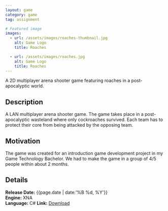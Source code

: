```yaml
---
layout: game
category: game
tag: assignment

# Featured image
images:
  - url: /assets/images/roaches-thumbnail.jpg
    alt: Game Logo
    title: Roaches

  - url: /assets/images/roaches.jpg
    alt: Game Logo
    title: Roaches
---
```


A 2D multiplayer arena shooter game featuring roaches in a post-apocalyptic world.
<!--content-->

## Description
A LAN multiplayer arena shooter game. The game takes place in a post-apocalyptic wasteland where only cockroaches survived. Each team has to protect their core from being attacked by the opposing team.

## Motivation
The game was created for an introduction game development project in my Game Technology Bachelor. We had to make the game in a group of 4/5 people within about 2 months.

## Details
**Release Date:** {{page.date | date:'%B %d, %Y'}}  
**Engine:** XNA  
**Language:** C#
**Link:**  [Download](https://gearedgames.itch.io/roaches?secret=um9aYfhr1NicP5S2bXgU4b1Rhk)
